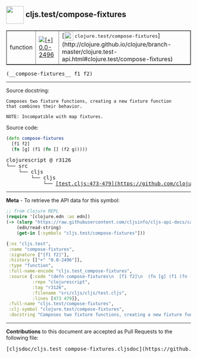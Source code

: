 ## <img width="48px" valign="middle" src="http://i.imgur.com/Hi20huC.png"> cljs.test/compose-fixtures

 <table border="1">
<tr>

<td>function</td>
<td><a href="https://github.com/cljsinfo/cljs-api-docs/tree/0.0-2496"><img valign="middle" alt="[+] 0.0-2496" src="https://img.shields.io/badge/+-0.0--2496-lightgrey.svg"></a> </td>
<td>
[<img height="24px" valign="middle" src="http://i.imgur.com/1GjPKvB.png"> <samp>clojure.test/compose-fixtures</samp>](http://clojure.github.io/clojure/branch-master/clojure.test-api.html#clojure.test/compose-fixtures)
</td>
</tr>
</table>

 <samp>
(__compose-fixtures__ f1 f2)<br>
</samp>

---




Source docstring:

```
Composes two fixture functions, creating a new fixture function
that combines their behavior.

NOTE: Incompatible with map fixtures.
```

Source code:

```clj
(defn compose-fixtures
  [f1 f2]
  (fn [g] (f1 (fn [] (f2 g)))))
```

 <pre>
clojurescript @ r3126
└── src
    └── cljs
        └── cljs
            └── <ins>[test.cljs:473-479](https://github.com/clojure/clojurescript/blob/r3126/src/cljs/cljs/test.cljs#L473-L479)</ins>
</pre>


---

__Meta__ - To retrieve the API data for this symbol:

```clj
;; from Clojure REPL
(require '[clojure.edn :as edn])
(-> (slurp "https://raw.githubusercontent.com/cljsinfo/cljs-api-docs/catalog/cljs-api.edn")
    (edn/read-string)
    (get-in [:symbols "cljs.test/compose-fixtures"]))
```

```clj
{:ns "cljs.test",
 :name "compose-fixtures",
 :signature ["[f1 f2]"],
 :history [["+" "0.0-2496"]],
 :type "function",
 :full-name-encode "cljs.test_compose-fixtures",
 :source {:code "(defn compose-fixtures\n  [f1 f2]\n  (fn [g] (f1 (fn [] (f2 g)))))",
          :repo "clojurescript",
          :tag "r3126",
          :filename "src/cljs/cljs/test.cljs",
          :lines [473 479]},
 :full-name "cljs.test/compose-fixtures",
 :clj-symbol "clojure.test/compose-fixtures",
 :docstring "Composes two fixture functions, creating a new fixture function\nthat combines their behavior.\n\nNOTE: Incompatible with map fixtures."}

```

---

__Contributions__ to this document are accepted as Pull Requests to the following file:

 <pre>
[cljsdoc/cljs.test_compose-fixtures.cljsdoc](https://github.com/cljsinfo/cljs-api-docs/blob/master/cljsdoc/cljs.test_compose-fixtures.cljsdoc)
</pre>

